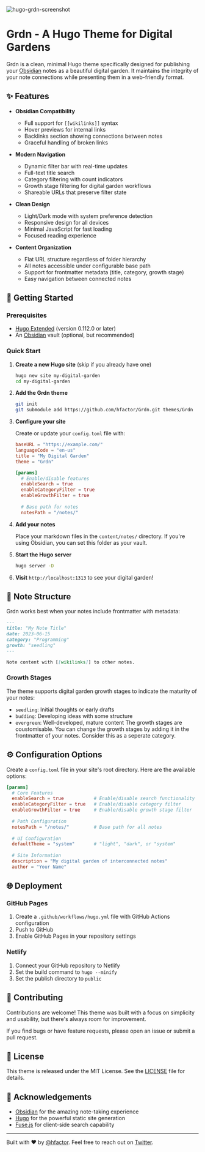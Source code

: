 ![hugo-grdn-screenshot](https://github.com/user-attachments/assets/3848fa9b-0846-4dab-8fd5-ddf000b465b3)

# Grdn - A Hugo Theme for Digital Gardens

Grdn is a clean, minimal Hugo theme specifically designed for publishing your [Obsidian](https://obsidian.md/) notes as a beautiful digital garden. It maintains the integrity of your note connections while presenting them in a web-friendly format.

## ✨ Features

- **Obsidian Compatibility**
  - Full support for `[[wikilinks]]` syntax
  - Hover previews for internal links
  - Backlinks section showing connections between notes
  - Graceful handling of broken links

- **Modern Navigation**
  - Dynamic filter bar with real-time updates
  - Full-text title search
  - Category filtering with count indicators
  - Growth stage filtering for digital garden workflows
  - Shareable URLs that preserve filter state

- **Clean Design**
  - Light/Dark mode with system preference detection
  - Responsive design for all devices
  - Minimal JavaScript for fast loading
  - Focused reading experience

- **Content Organization**
  - Flat URL structure regardless of folder hierarchy
  - All notes accessible under configurable base path
  - Support for frontmatter metadata (title, category, growth stage)
  - Easy navigation between connected notes

## 🚀 Getting Started

### Prerequisites

- [Hugo Extended](https://gohugo.io/installation/) (version 0.112.0 or later)
- An [Obsidian](https://obsidian.md/) vault (optional, but recommended)

### Quick Start

1. **Create a new Hugo site** (skip if you already have one)
   ```bash
   hugo new site my-digital-garden
   cd my-digital-garden
   ```

2. **Add the Grdn theme**
   ```bash
   git init
   git submodule add https://github.com/hfactor/Grdn.git themes/Grdn
   ```

3. **Configure your site**
   
   Create or update your `config.toml` file with:
   ```toml
   baseURL = "https://example.com/"
   languageCode = "en-us"
   title = "My Digital Garden"
   theme = "Grdn"
   
   [params]
     # Enable/disable features
     enableSearch = true
     enableCategoryFilter = true
     enableGrowthFilter = true
     
     # Base path for notes
     notesPath = "/notes/"
   ```

4. **Add your notes**
   
   Place your markdown files in the `content/notes/` directory. If you're using Obsidian, you can set this folder as your vault.

5. **Start the Hugo server**
   ```bash
   hugo server -D
   ```

6. **Visit** `http://localhost:1313` to see your digital garden!

## 📝 Note Structure

Grdn works best when your notes include frontmatter with metadata:

```markdown
---
title: "My Note Title"
date: 2023-06-15
category: "Programming"
growth: "seedling"
---

Note content with [[wikilinks]] to other notes.
```

### Growth Stages

The theme supports digital garden growth stages to indicate the maturity of your notes:

- `seedling`: Initial thoughts or early drafts
- `budding`: Developing ideas with some structure
- `evergreen`: Well-developed, mature content
The growth stages are coustomisable. You can change the growth stages by adding it in the frontmatter of your notes. Consider this as a seperate category.

## ⚙️ Configuration Options

Create a `config.toml` file in your site's root directory. Here are the available options:

```toml
[params]
  # Core Features
  enableSearch = true           # Enable/disable search functionality
  enableCategoryFilter = true   # Enable/disable category filter
  enableGrowthFilter = true     # Enable/disable growth stage filter
  
  # Path Configuration
  notesPath = "/notes/"         # Base path for all notes
  
  # UI Configuration
  defaultTheme = "system"       # "light", "dark", or "system"
  
  # Site Information
  description = "My digital garden of interconnected notes"
  author = "Your Name"
```

## 🌐 Deployment

### GitHub Pages

1. Create a `.github/workflows/hugo.yml` file with GitHub Actions configuration
2. Push to GitHub
3. Enable GitHub Pages in your repository settings

### Netlify

1. Connect your GitHub repository to Netlify
2. Set the build command to `hugo --minify`
3. Set the publish directory to `public`

## 🤝 Contributing

Contributions are welcome! This theme was built with a focus on simplicity and usability, but there's always room for improvement.

If you find bugs or have feature requests, please open an issue or submit a pull request.

## 📄 License

This theme is released under the MIT License. See the [LICENSE](LICENSE) file for details.

## 🙏 Acknowledgements

- [Obsidian](https://obsidian.md/) for the amazing note-taking experience
- [Hugo](https://gohugo.io/) for the powerful static site generation
- [Fuse.js](https://fusejs.io/) for client-side search capability

---

Built with ❤️ by [@hfactor](https://github.com/hfactor). Feel free to reach out on [Twitter](https://twitter.com/hfactor).
